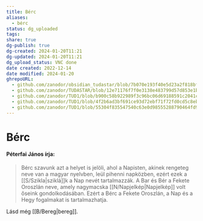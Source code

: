 ```yaml
---
title: Bérc
aliases:
  - bérc
status: dg_uploaded
tags:
share: true
dg-publish: true
dg-created: 2024-01-20T11:21
dg-updated: 2024-01-20T11:21
dg_upload_status: VNC done
date created: 2022-12-14
date modified: 2024-01-20
ghrepoURL:
  - github.com/zanodor/obsidian_tudastar/blob/7b070e193f40e5d23a2f818bf803593fb05aaed9/B/B%C3%A9rc.md
  - github.com/zanodor/TUDASTAR/blob/12e71176f7f0e3138e483799d57d853e1bed8a4e/B/B%C3%A9rc.md
  - github.com/zanodor/TUD1/blob/b900c58b922989f3c96bc06d69188591c2041c82/B/B%C3%A9rc.md
  - github.com/zanodor/TUD1/blob/4f2b6ad3bf691ce93d72ebf71f72fd0cd5c8eb69/B/B%C3%A9rc.md
  - github.com/zanodor/TUD1/blob/55304f835547540c63e0d98555288790464fd9e2/B/B%C3%A9rc.md
---
```


# Bérc

#### Péterfai János írja:

> Bérc szavunk azt a helyet is jelöli, ahol a Napisten, akinek rengeteg neve van a magyar nyelvben, leül pihenni napközben, ezért ezek a [[S/Szikla\|sziklá]]k a Nap nevét tartalmazzák. A Bar és Bér a Fekete Oroszlán neve, amely nagymacska [[N/Napjelkép\|Napjelkép]] volt őseink gondolkodásában. Ezért a Bérc a Fekete Oroszlán, a Nap és a Hegy fogalmakat is tartalmazhatja.  

Lásd még [[B/Bereg\|bereg]].  